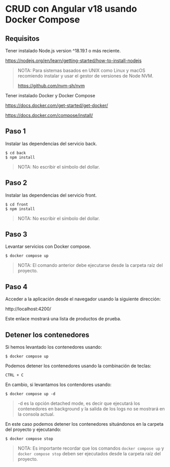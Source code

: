 # CRUD con Angular v18 usando Docker Compose

## Requisitos

Tener instalado Node.js version ^18.19.1 o más reciente.

https://nodejs.org/en/learn/getting-started/how-to-install-nodejs

>NOTA: Para sistemas basados en UNIX como Linux y macOS recomiendo instalar y usar el gestor de versiones de Node NVM.
> 
> https://github.com/nvm-sh/nvm

Tener instalado Docker y Docker Compose

https://docs.docker.com/get-started/get-docker/

https://docs.docker.com/compose/install/

## Paso 1

Instalar las dependencias del servicio back.

```shell
$ cd back
$ npm install
```

>NOTA: No escribir el símbolo del dollar.

## Paso 2

Instalar las dependencias del servicio front.

```shell
$ cd front
$ npm install
```

>NOTA: No escribir el símbolo del dollar.

## Paso 3

Levantar servicios con Docker compose.

```shell
$ docker compose up
```

>NOTA: El comando anterior debe ejecutarse desde la carpeta raíz del proyecto.

## Paso 4

Acceder a la aplicación desde el navegador usando la siguiente dirección:

http://localhost:4200/

Este enlace mostrará una lista de productos de prueba.

## Detener los contenedores

Si hemos levantado los contenedores usando:

```shell
$ docker compose up
```

Podemos detener los contenedores usando la combinación de teclas:

```shell
CTRL + C
```

En cambio, si levantamos los contendores usando:

```shell
$ docker compose up -d
```

>-d es la opción detached mode, es decir que ejecutará los contenedores en background y la salida de los logs no se mostrará en la consola actual.

En este caso podemos detener los contenedores situándonos en la carpeta del proyecto y ejecutando:

```shell
$ docker compose stop
```

>NOTA: Es importante recordar que los comandos `docker compose up` y `docker compose stop` deben ser ejecutados desde la carpeta raíz del proyecto.
